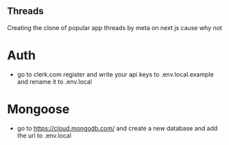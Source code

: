 ## Threads
Creating the clone of popular app threads by meta on next js cause why not 

# Auth
- go to clerk.com register and write your api keys to .env.local.example and rename it to .env.local 

# Mongoose
- go to https://cloud.mongodb.com/ and create a new database and add the url to .env.local
